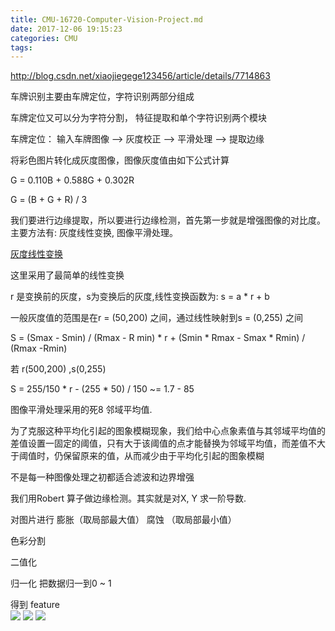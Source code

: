 ```yaml
---
title: CMU-16720-Computer-Vision-Project.md
date: 2017-12-06 19:15:23
categories: CMU
tags:
---
```


http://blog.csdn.net/xiaojiegege123456/article/details/7714863

车牌识别主要由车牌定位，字符识别两部分组成

车牌定位又可以分为字符分割， 特征提取和单个字符识别两个模块

车牌定位：
输入车牌图像 --> 灰度校正 --> 平滑处理 --> 提取边缘

将彩色图片转化成灰度图像，图像灰度值由如下公式计算

G = 0.110B + 0.588G + 0.302R

G = (B + G + R) / 3

我们要进行边缘提取，所以要进行边缘检测，首先第一步就是增强图像的对比度。
主要方法有: 灰度线性变换, 图像平滑处理。

[灰度线性变换](http://www.cnblogs.com/wangguchangqing/p/6983680.html)

这里采用了最简单的线性变换

r 是变换前的灰度，s为变换后的灰度,线性变换函数为:
  s = a * r + b 

一般灰度值的范围是在r = (50,200) 之间，通过线性映射到s = (0,255) 之间

S = (Smax - Smin) / (Rmax - R min) * r + (Smin * Rmax - Smax * Rmin) / (Rmax -Rmin) 

若 r(500,200) ,s(0,255)

S = 255/150 * r - (255 * 50) / 150 ~= 1.7 - 85

图像平滑处理采用的死8 邻域平均值.

为了克服这种平均化引起的图象模糊现象，我们给中心点象素值与其邻域平均值的差值设置一固定的阈值，只有大于该阈值的点才能替换为邻域平均值，而差值不大于阈值时，仍保留原来的值，从而减少由于平均化引起的图象模糊

不是每一种图像处理之初都适合滤波和边界增强

我们用Robert 算子做边缘检测。其实就是对X, Y 求一阶导数.

对图片进行 膨胀（取局部最大值）  腐蚀 （取局部最小值）

色彩分割

二值化

归一化 把数据归一到0 ~ 1   

得到 feature  
![](/images/cv_project-1.png)
![](/images/cv_project-2.png)
![](/images/Plate_Recognition_Poster-1.png)
